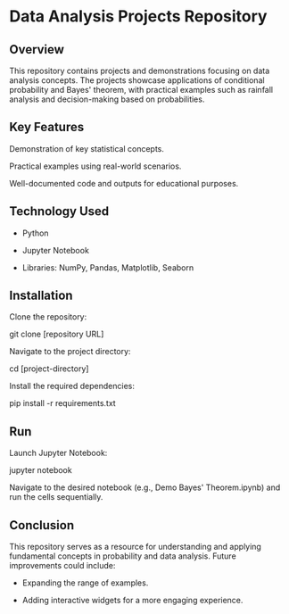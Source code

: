 # Data Analysis Projects Repository


## Overview

This repository contains projects and demonstrations focusing on data analysis concepts. The projects showcase applications of conditional probability and Bayes' theorem, with practical examples such as rainfall analysis and decision-making based on probabilities.
## Key Features

Demonstration of key statistical concepts.

Practical examples using real-world scenarios.

Well-documented code and outputs for educational purposes.
## Technology Used

- Python

- Jupyter Notebook

- Libraries: NumPy, Pandas, Matplotlib, Seaborn


## Installation

Clone the repository:

git clone [repository URL]


Navigate to the project directory:


cd [project-directory]


Install the required dependencies:

pip install -r requirements.txt

## Run

Launch Jupyter Notebook:

jupyter notebook

Navigate to the desired notebook (e.g., Demo Bayes' Theorem.ipynb) and run the cells sequentially.

## Conclusion

This repository serves as a resource for understanding and applying fundamental concepts in probability and data analysis. Future improvements could include:

- Expanding the range of examples.

- Adding interactive widgets for a more engaging experience.
